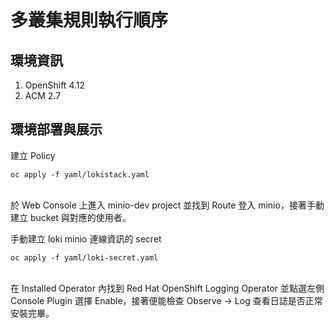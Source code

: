 # 多叢集規則執行順序

## 環境資訊
1. OpenShift 4.12
2. ACM 2.7

## 環境部署與展示

建立 Policy
```
oc apply -f yaml/lokistack.yaml
```

<br/>
於 Web Console 上進入 minio-dev project 並找到 Route 登入 minio，接著手動建立 bucket 與對應的使用者。
<br/>

手動建立 loki minio 連線資訊的 secret
```
oc apply -f yaml/loki-secret.yaml
```

<br/>
在 Installed Operator 內找到 Red Hat OpenShift Logging Operator 並點選左側 Console Plugin 選擇 Enable，接著便能檢查 Observe -> Log 查看日誌是否正常安裝完畢。
<br/>